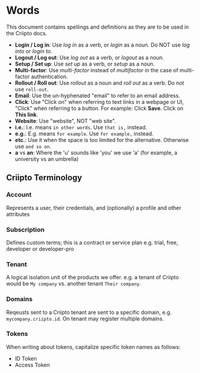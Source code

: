 # Words
This document contains spellings and definitions as they are to be used in the Criipto docs.

- **Login / Log in**: Use *log in* as a verb, or *login* as a noun. Do NOT use *log into* or *login to*.
- **Logout / Log out**: Use *log out* as a verb, or *logout* as a noun.
- **Setup / Set up**: Use *set up* as a verb, or *setup* as a noun.
- **Multi-factor**: Use *multi-factor* instead of *multifactor* in the case of multi-factor authentication.
- **Rollout / Roll out**: Use *rollout* as a noun and *roll out* as a verb. Do not use `roll-out`.
- **Email**: Use the un-hyphenated "email" to refer to an email address.
- **Click**: Use "Click on" when referring to text links in a webpage or UI, "Click" when referring to a button. For example: Click **Save**. Click on **This link**.
- **Website**: Use "website", NOT "web site".
- **i.e.**: I.e. means `in other words`. Use `that is,` instead.
- **e.g.**: E.g. means `for example`. Use `for example,` instead.
- **etc.**: Use it when the space is too limited for the alternative. Otherwise use `and so on`.
- **a** vs **an**: Where the 'u' sounds like 'you' we use 'a' (for example, a university vs an umbrella)

## Criipto Terminology

### Account

Represents a user, their credentials, and (optionally) a profile and other attributes


### Subscription

Defines custom terms; this is a contract or service plan e.g. trial, free, developer or developer-pro

### Tenant

A logical isolation unit of the products we offer. e.g. a tenant of Criipto would be `My company` vs. another tenant `Their company`.

### Domains

Reqeusts sent to a Criipto tenant are sent to a specific domain, e.g. `mycompany.criipto.id`. On tenant may register multiple domains.

### Tokens

When writing about tokens, capitalize specific token names as follows:

* ID Token
* Access Token
